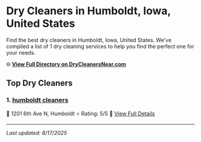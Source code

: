 # Dry Cleaners in Humboldt, Iowa, United States

Find the best dry cleaners in Humboldt, Iowa, United States. We've compiled a list of 1 dry cleaning services to help you find the perfect one for your needs.

🌐 **[View Full Directory on DryCleanersNear.com](https://drycleanersnear.com/city/US/Iowa/Humboldt)**

## Top Dry Cleaners

### 1. [humboldt cleaners](https://drycleanersnear.com/dryCleaner/688ace24bd9156e46277d6f2/humboldt-cleaners)
📍 1201 6th Ave N, Humboldt
⭐ Rating: 5/5
🔗 [View Full Details](https://drycleanersnear.com/dryCleaner/688ace24bd9156e46277d6f2/humboldt-cleaners)


---

*Last updated: 8/17/2025*
